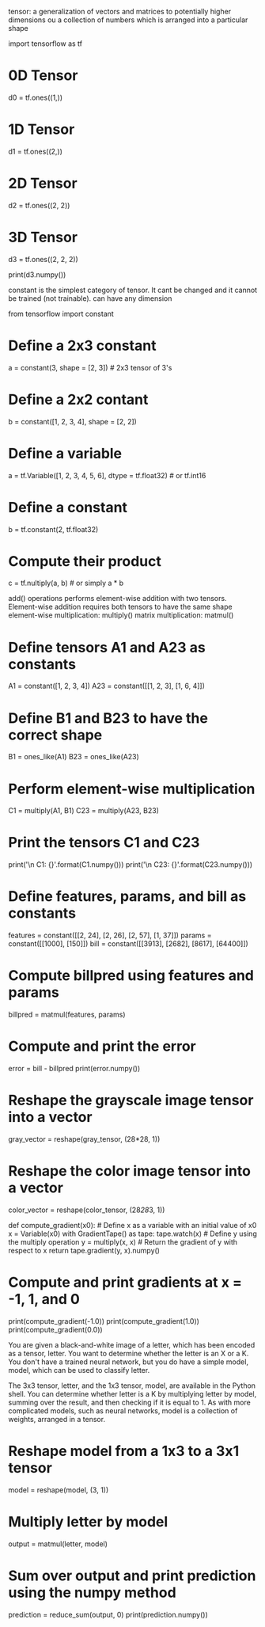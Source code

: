  tensor: a generalization of vectors and matrices to potentially higher dimensions
 ou a collection of numbers which is arranged into a particular shape
 
 import tensorflow as tf
 
 # 0D Tensor
 d0 = tf.ones((1,))
 
 # 1D Tensor
 d1 = tf.ones((2,))
 
 # 2D Tensor
 d2 = tf.ones((2, 2))
 
 # 3D Tensor
 d3 = tf.ones((2, 2, 2))
 
 print(d3.numpy())
 
 constant is the simplest category of tensor. It cant be changed and it cannot be trained (not trainable). can have any dimension 
 
 from tensorflow import constant 
 
 # Define a 2x3 constant
 a = constant(3, shape = [2, 3]) # 2x3 tensor of 3's
 
 # Define a 2x2 contant
 b = constant([1, 2, 3, 4], shape = [2, 2])
 
 # Define a variable
 a = tf.Variable([1, 2, 3, 4, 5, 6], dtype = tf.float32) # or tf.int16
 # Define a constant
 b = tf.constant(2, tf.float32)
 # Compute their product
 c = tf.nultiply(a, b) # or simply a * b
 
 add()  operations performs element-wise addition with two tensors. Element-wise addition requires both tensors to have the same shape
 element-wise multiplication: multiply()
 matrix multiplication: matmul()
 
 # Define tensors A1 and A23 as constants
A1 = constant([1, 2, 3, 4])
A23 = constant([[1, 2, 3], [1, 6, 4]])

# Define B1 and B23 to have the correct shape
B1 = ones_like(A1)
B23 = ones_like(A23)

# Perform element-wise multiplication
C1 = multiply(A1, B1)
C23 = multiply(A23, B23)

# Print the tensors C1 and C23
print('\n C1: {}'.format(C1.numpy()))
print('\n C23: {}'.format(C23.numpy()))


# Define features, params, and bill as constants
features = constant([[2, 24], [2, 26], [2, 57], [1, 37]])
params = constant([[1000], [150]])
bill = constant([[3913], [2682], [8617], [64400]])

# Compute billpred using features and params
billpred = matmul(features, params)

# Compute and print the error
error = bill - billpred
print(error.numpy())




# Reshape the grayscale image tensor into a vector
gray_vector = reshape(gray_tensor, (28*28, 1))

# Reshape the color image tensor into a vector
color_vector = reshape(color_tensor, (28*28*3, 1))


def compute_gradient(x0):
  	# Define x as a variable with an initial value of x0
	x = Variable(x0)
	with GradientTape() as tape:
		tape.watch(x)
        # Define y using the multiply operation
		y = multiply(x, x)
    # Return the gradient of y with respect to x
	return tape.gradient(y, x).numpy()

# Compute and print gradients at x = -1, 1, and 0
print(compute_gradient(-1.0))
print(compute_gradient(1.0))
print(compute_gradient(0.0))



You are given a black-and-white image of a letter, which has been encoded as a tensor, letter. You want to determine whether the letter is an X or a K. You don't have a trained neural network, but you do have a simple model, model, which can be used to classify letter.

The 3x3 tensor, letter, and the 1x3 tensor, model, are available in the Python shell. You can determine whether letter is a K by multiplying letter by model, summing over the result, and then checking if it is equal to 1. As with more complicated models, such as neural networks, model is a collection of weights, arranged in a tensor.

# Reshape model from a 1x3 to a 3x1 tensor
model = reshape(model, (3, 1))

# Multiply letter by model
output = matmul(letter, model)

# Sum over output and print prediction using the numpy method
prediction = reduce_sum(output, 0)
print(prediction.numpy())
